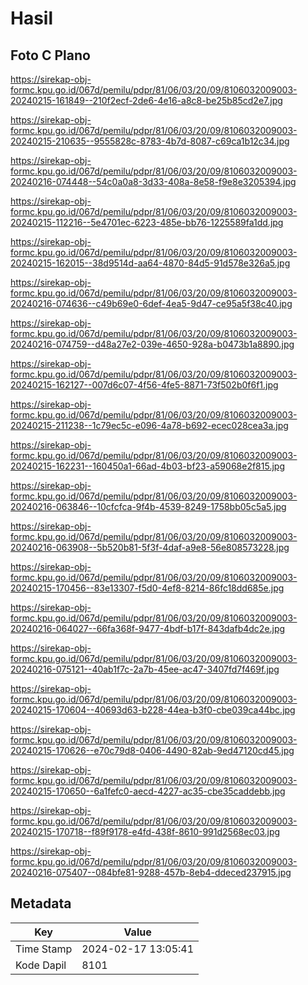 # Hasil

## Foto C Plano

https://sirekap-obj-formc.kpu.go.id/067d/pemilu/pdpr/81/06/03/20/09/8106032009003-20240215-161849--210f2ecf-2de6-4e16-a8c8-be25b85cd2e7.jpg

https://sirekap-obj-formc.kpu.go.id/067d/pemilu/pdpr/81/06/03/20/09/8106032009003-20240215-210635--9555828c-8783-4b7d-8087-c69ca1b12c34.jpg

https://sirekap-obj-formc.kpu.go.id/067d/pemilu/pdpr/81/06/03/20/09/8106032009003-20240216-074448--54c0a0a8-3d33-408a-8e58-f9e8e3205394.jpg

https://sirekap-obj-formc.kpu.go.id/067d/pemilu/pdpr/81/06/03/20/09/8106032009003-20240215-112216--5e4701ec-6223-485e-bb76-1225589fa1dd.jpg

https://sirekap-obj-formc.kpu.go.id/067d/pemilu/pdpr/81/06/03/20/09/8106032009003-20240215-162015--38d9514d-aa64-4870-84d5-91d578e326a5.jpg

https://sirekap-obj-formc.kpu.go.id/067d/pemilu/pdpr/81/06/03/20/09/8106032009003-20240216-074636--c49b69e0-6def-4ea5-9d47-ce95a5f38c40.jpg

https://sirekap-obj-formc.kpu.go.id/067d/pemilu/pdpr/81/06/03/20/09/8106032009003-20240216-074759--d48a27e2-039e-4650-928a-b0473b1a8890.jpg

https://sirekap-obj-formc.kpu.go.id/067d/pemilu/pdpr/81/06/03/20/09/8106032009003-20240215-162127--007d6c07-4f56-4fe5-8871-73f502b0f6f1.jpg

https://sirekap-obj-formc.kpu.go.id/067d/pemilu/pdpr/81/06/03/20/09/8106032009003-20240215-211238--1c79ec5c-e096-4a78-b692-ecec028cea3a.jpg

https://sirekap-obj-formc.kpu.go.id/067d/pemilu/pdpr/81/06/03/20/09/8106032009003-20240215-162231--160450a1-66ad-4b03-bf23-a59068e2f815.jpg

https://sirekap-obj-formc.kpu.go.id/067d/pemilu/pdpr/81/06/03/20/09/8106032009003-20240216-063846--10cfcfca-9f4b-4539-8249-1758bb05c5a5.jpg

https://sirekap-obj-formc.kpu.go.id/067d/pemilu/pdpr/81/06/03/20/09/8106032009003-20240216-063908--5b520b81-5f3f-4daf-a9e8-56e808573228.jpg

https://sirekap-obj-formc.kpu.go.id/067d/pemilu/pdpr/81/06/03/20/09/8106032009003-20240215-170456--83e13307-f5d0-4ef8-8214-86fc18dd685e.jpg

https://sirekap-obj-formc.kpu.go.id/067d/pemilu/pdpr/81/06/03/20/09/8106032009003-20240216-064027--66fa368f-9477-4bdf-b17f-843dafb4dc2e.jpg

https://sirekap-obj-formc.kpu.go.id/067d/pemilu/pdpr/81/06/03/20/09/8106032009003-20240216-075121--40ab1f7c-2a7b-45ee-ac47-3407fd7f469f.jpg

https://sirekap-obj-formc.kpu.go.id/067d/pemilu/pdpr/81/06/03/20/09/8106032009003-20240215-170604--40693d63-b228-44ea-b3f0-cbe039ca44bc.jpg

https://sirekap-obj-formc.kpu.go.id/067d/pemilu/pdpr/81/06/03/20/09/8106032009003-20240215-170626--e70c79d8-0406-4490-82ab-9ed47120cd45.jpg

https://sirekap-obj-formc.kpu.go.id/067d/pemilu/pdpr/81/06/03/20/09/8106032009003-20240215-170650--6a1fefc0-aecd-4227-ac35-cbe35caddebb.jpg

https://sirekap-obj-formc.kpu.go.id/067d/pemilu/pdpr/81/06/03/20/09/8106032009003-20240215-170718--f89f9178-e4fd-438f-8610-991d2568ec03.jpg

https://sirekap-obj-formc.kpu.go.id/067d/pemilu/pdpr/81/06/03/20/09/8106032009003-20240216-075407--084bfe81-9288-457b-8eb4-ddeced237915.jpg


## Metadata

| Key        | Value               |
| ---------- | ------------------- |
| Time Stamp | 2024-02-17 13:05:41 |
| Kode Dapil | 8101                |



